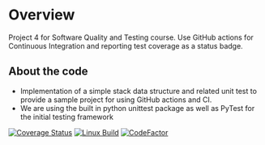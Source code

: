 # Overview
Project 4 for Software Quality and Testing course. Use GitHub actions for Continuous Integration and reporting test coverage as a status badge.

## About the code
- Implementation of a simple stack data structure and related unit test to provide a sample project for using GitHub actions and CI.
- We are using the built in python unittest package as well as PyTest for the initial testing framework

 [![Coverage Status](https://coveralls.io/repos/github/kctraveler/github-actions/badge.svg)](https://coveralls.io/github/kctraveler/github-actions)
[![Linux Build](https://github.com/kctraveler/github-actions/actions/workflows/python-app.yml/badge.svg)](https://github.com/kctraveler/github-actions/actions/workflows/python-app.yml)
[![CodeFactor](https://www.codefactor.io/repository/github/kctraveler/github-actions/badge)](https://www.codefactor.io/repository/github/kctraveler/github-actions)

